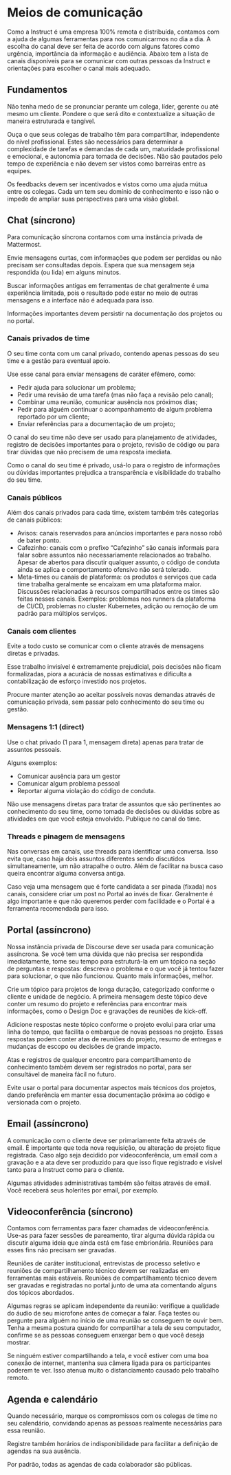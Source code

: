 # Meios de comunicação

Como a Instruct é uma empresa 100% remota e distribuída, contamos com a ajuda de algumas ferramentas para nos comunicarmos no dia a dia. A escolha do canal deve ser feita de acordo com alguns fatores como urgência, importância da informação e audiência. Abaixo tem a lista de canais disponíveis para se comunicar com outras pessoas da Instruct e orientações para escolher o canal mais adequado.

## Fundamentos

Não tenha medo de se pronunciar perante um colega, líder, gerente ou até mesmo um cliente. Pondere o que será dito e contextualize a situação de maneira estruturada e tangível.

Ouça o que seus colegas de trabalho têm para compartilhar, independente do nível profissional. Estes são necessários para determinar a complexidade de tarefas e demandas de cada um, maturidade profissional e emocional, e autonomia para tomada de decisões. Não são pautados pelo tempo de experiência e não devem ser vistos como barreiras entre as equipes.

Os feedbacks devem ser incentivados e vistos como uma ajuda mútua entre os colegas. Cada um tem seu domínio de conhecimento e isso não o impede de ampliar suas perspectivas para uma visão global.

## Chat (síncrono)

Para comunicação síncrona contamos com uma instância privada de Mattermost.

Envie mensagens curtas, com informações que podem ser perdidas ou não precisam ser consultadas depois. Espera que sua mensagem seja respondida (ou lida) em alguns minutos.

Buscar informações antigas em ferramentas de chat geralmente é uma experiência limitada, pois o resultado pode estar no meio de outras mensagens e a interface não é adequada para isso.

Informações importantes devem persistir na documentação dos projetos ou no portal.

### Canais privados de time

O seu time conta com um canal privado, contendo apenas pessoas do seu time e a gestão para eventual apoio.

Use esse canal para enviar mensagens de caráter efêmero, como:

* Pedir ajuda para solucionar um problema;
* Pedir uma revisão de uma tarefa (mas não faça a revisão pelo canal);
* Combinar uma reunião, comunicar ausência nos próximos dias;
* Pedir para alguém continuar o acompanhamento de algum problema reportado por um cliente;
* Enviar referências para a documentação de um projeto;

O canal do seu time não deve ser usado para planejamento de atividades, registro de decisões importantes para o projeto, revisão de código ou para tirar dúvidas que não precisem de uma resposta imediata.

Como o canal do seu time é privado, usá-lo para o registro de informações ou dúvidas importantes prejudica a transparência e visibilidade do trabalho do seu time.

### Canais públicos

Além dos canais privados para cada time, existem também três categorias de canais públicos:

* Avisos: canais reservados para anúncios importantes e para nosso robô de bater ponto.
* Cafezinho: canais com o prefixo “Cafezinho” são canais informais para falar sobre assuntos não necessariamente relacionados ao trabalho. Apesar de abertos para discutir qualquer assunto, o código de conduta ainda se aplica e comportamento ofensivo não será tolerado.
* Meta-times ou canais de plataforma: os produtos e serviços que cada time trabalha geralmente se encaixam em uma plataforma maior. Discussões relacionadas à recursos compartilhados entre os times são feitas nesses canais. Exemplos: problemas nos runners da plataforma de CI/CD, problemas no cluster Kubernetes, adição ou remoção de um padrão para múltiplos serviços.

### Canais com clientes

Evite a todo custo se comunicar com o cliente através de mensagens diretas e privadas.

Esse trabalho invisível é extremamente prejudicial, pois decisões não ficam formalizadas, piora a acurácia de nossas estimativas e dificulta a contabilização de esforço investido nos projetos.

Procure manter atenção ao aceitar possíveis novas demandas através de comunicação privada, sem passar pelo conhecimento do seu time ou gestão.

### Mensagens 1:1 (direct)

Use o chat privado (1 para 1, mensagem direta) apenas para tratar de assuntos pessoais.

Alguns exemplos:

* Comunicar ausência para um gestor
* Comunicar algum problema pessoal
* Reportar alguma violação do código de conduta.

Não use mensagens diretas para tratar de assuntos que são pertinentes ao conhecimento do seu time, como tomada de decisões ou dúvidas sobre as atividades em que você esteja envolvido. Publique no canal do time.

### Threads e pinagem de mensagens

Nas conversas em canais, use threads para identificar uma conversa. Isso evita que, caso haja dois assuntos diferentes sendo discutidos simultaneamente, um não atrapalhe o outro. Além de facilitar na busca caso queira encontrar alguma conversa antiga.

Caso veja uma mensagem que é forte candidata a ser pinada (fixada) nos canais, considere criar um post no Portal ao invés de fixar. Geralmente é algo importante e que não queremos perder com facilidade e o Portal é a ferramenta recomendada para isso.

## Portal (assíncrono)

Nossa instância privada de Discourse deve ser usada para comunicação assíncrona. Se você tem uma dúvida que não precisa ser respondida imediatamente, tome seu tempo para estruturá-la em um tópico na seção de perguntas e respostas: descreva o problema e o que você já tentou fazer para solucionar, o que não funcionou. Quanto mais informações, melhor.

Crie um tópico para projetos de longa duração, categorizado conforme o cliente e unidade de negócio. A primeira mensagem deste tópico deve conter um resumo do projeto e referências para encontrar mais informações, como o Design Doc e gravações de reuniões de kick-off.

Adicione respostas neste tópico conforme o projeto evolui para criar uma linha do tempo, que facilita o embarque de novas pessoas no projeto. Essas respostas podem conter atas de reuniões do projeto, resumo de entregas e mudanças de escopo ou decisões de grande impacto.

Atas e registros de qualquer encontro para compartilhamento de conhecimento também devem ser registrados no portal, para ser consultável de maneira fácil no futuro.

Evite usar o portal para documentar aspectos mais técnicos dos projetos, dando preferência em manter essa documentação próxima ao código e versionada com o projeto.

## Email (assíncrono)

A comunicação com o cliente deve ser primariamente feita através de email. É importante que toda nova requisição, ou alteração de projeto fique registrada. Caso algo seja decidido por videoconferência, um email com a gravação e a ata deve ser produzido para que isso fique registrado e visível tanto para a Instruct como para o cliente.

Algumas atividades administrativas também são feitas através de email. Você receberá seus holerites por email, por exemplo.

## Videoconferência (síncrono)

Contamos com ferramentas para fazer chamadas de videoconferência. Use-as para fazer sessões de pareamento, tirar alguma dúvida rápida ou discutir alguma ideia que ainda está em fase embrionária. Reuniões para esses fins não precisam ser gravadas.

Reuniões de caráter institucional, entrevistas de processo seletivo e reuniões de compartilhamento técnico devem ser realizadas em ferramentas mais estáveis. Reuniões de compartilhamento técnico devem ser gravadas e registradas no portal junto de uma ata comentando alguns dos tópicos abordados.

Algumas regras se aplicam independente da reunião: verifique a qualidade do áudio de seu microfone antes de começar a falar. Faça testes ou pergunte para alguém no início de uma reunião se conseguem te ouvir bem. Tenha a mesma postura quando for compartilhar a tela de seu computador, confirme se as pessoas conseguem enxergar bem o que você deseja mostrar.

Se ninguém estiver compartilhando a tela, e você estiver com uma boa conexão de internet, mantenha sua câmera ligada para os participantes poderem te ver. Isso atenua muito o distanciamento causado pelo trabalho remoto.

## Agenda e calendário

Quando necessário, marque os compromissos com os colegas de time no seu calendário, convidando apenas as pessoas realmente necessárias para essa reunião.

Registre também horários de indisponibilidade para facilitar a definição de agendas na sua ausência.

Por padrão, todas as agendas de cada colaborador são públicas.